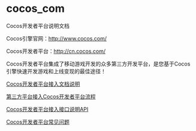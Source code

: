 # cocos_com

Cocos开发者平台说明文档

Cocos引擎官网：http://www.cocos.com/

Cocos开发者平台：http://cn.cocos.com/

Cocos开发者平台集成了移动游戏开发的众多第三方开发平台，是您基于Cocos引擎快速开发游戏和上线变现的最佳途径！

[Cocos开发者平台接入文档说明](https://github.com/aaronglyang/cocos_com/blob/master/Cocos%E5%BC%80%E5%8F%91%E8%80%85%E5%B9%B3%E5%8F%B0%E6%8E%A5%E5%85%A5%E6%96%87%E6%A1%A3%E8%AF%B4%E6%98%8E.md)

[第三方平台接入Cocos开发者平台流程](https://github.com/aaronglyang/cocos_com/blob/master/%E7%AC%AC%E4%B8%89%E6%96%B9%E6%9C%8D%E5%8A%A1%E6%8E%A5%E5%85%A5%E5%BC%80%E5%8F%91%E8%80%85%E5%B9%B3%E5%8F%B0%E6%B5%81%E7%A8%8B.md)

[Cocos开发者平台接入接口说明API](https://github.com/aaronglyang/cocos_com/blob/master/Cocos%E5%BC%80%E5%8F%91%E8%80%85%E5%B9%B3%E5%8F%B0%E6%8E%A5%E5%85%A5%E6%8E%A5%E5%8F%A3%E8%AF%B4%E6%98%8EAPI.md)


[Cocos开发者平台常见问题](https://github.com/aaronglyang/cocos_com/blob/master/Cocos%E5%BC%80%E5%8F%91%E8%80%85%E5%B9%B3%E5%8F%B0%E5%B8%B8%E8%A7%81%E9%97%AE%E9%A2%98.md)




